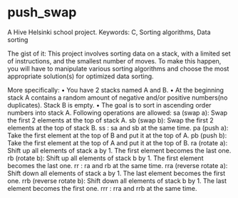# push_swap
A Hive Helsinki school project. Keywords: C, Sorting algorithms, Data sorting

The gist of it:
This project involves sorting data on a stack, with a limited set of instructions, and the smallest number of moves. To make this happen, you will have to manipulate various sorting algorithms and choose the most appropriate solution(s) for optimized data sorting.

More specifically:
• You have 2 stacks named A and B.
• At the beginning stack A contains a random amount of negative and/or positive numbers(no duplicates). Stack B is empty.
• The goal is to sort in ascending order numbers into stack A. Following operations are allowed:
  sa (swap a): Swap the first 2 elements at the top of stack A.
  sb (swap b): Swap the first 2 elements at the top of stack B.
  ss : sa and sb at the same time.
  pa (push a): Take the first element at the top of B and put it at the top of A.
  pb (push b): Take the first element at the top of A and put it at the top of B.
  ra (rotate a): Shift up all elements of stack a by 1. The first element becomes the last one.
  rb (rotate b): Shift up all elements of stack b by 1. The first element becomes the last one.
  rr : ra and rb at the same time.
  rra (reverse rotate a): Shift down all elements of stack a by 1. The last element becomes the first one.
  rrb (reverse rotate b): Shift down all elements of stack b by 1. The last element becomes the first one.
  rrr : rra and rrb at the same time.
